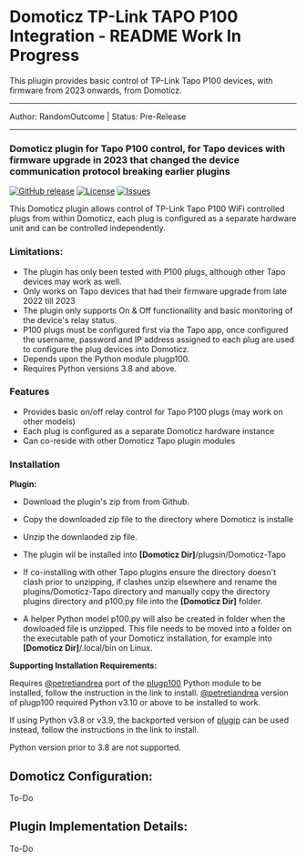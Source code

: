 # Domoticz TP-Link TAPO P100 Integration - README Work In Progress
This pliugin provides basic control of TP-Link Tapo P100 devices, with firmware from 2023 onwards, from Domoticz.
___
Author: RandomOutcome | Status: Pre-Release
___

### Domoticz plugin for Tapo P100 control, for Tapo devices with firmware upgrade in 2023 that changed the device communication protocol breaking earlier plugins

[![GitHub release](https://img.shields.io/github/v/release/RandomOutcome/Domoticz-Tapo-P100-Plugin?display_name=tag)](https://github.com/RandomOutcome/Domoticz-Tapo-P100-Plugin/releases/latest) [![License](https://img.shields.io/github/license/RandomOutcome/Domoticz-Tapo-P100-Plugin.svg?maxAge=3600)](LICENSE) [![Issues](https://img.shields.io/github/issues/RandomOutcome/Domoticz-Tapo-P100-Plugin.svg?maxage=3600)](ISSUES)

This Domoticz plugin allows control of TP-Link Tapo P100 WiFi controlled plugs from within Domoticz, each plug is configured as a separate hardware unit and can be controlled independently.   

### Limitations:

- The plugin has only been tested with P100 plugs, although other Tapo devices may work as well.
- Only works on Tapo devices that had their firmware upgrade from late 2022 till 2023
- The plugin only supports On & Off functionallity and basic monitoring of the device's relay status.
- P100 plugs must be configured first via the Tapo app, once configured the username, password and IP address assigned to each plug are used to configure the plug
  devices into Domoticz.
- Depends upon the Python module plugp100.
- Requires Python versions 3.8 and above.

### Features
- Provides basic on/off relay control for Tapo P100 plugs (may work on other models)
- Each plug is configured as a separate Domoticz hardware instance
- Can co-reside with other Domoticz Tapo plugin modules

### Installation

**Plugin:**
- Download the plugin's zip from from Github.
- Copy the downloaded zip file to the directory where Domoticz is installe
- Unzip the downlaoded zip file.
- The plugin wil be installed into **[Domoticz Dir]**/plugsin/Domoticz-Tapo
- If co-installing with other Tapo plugins ensure the directory doesn't clash prior to unzipping, if clashes unzip elsewhere and rename the plugins/Domoticz-Tapo directory
  and manually copy the directory plugins directory and p100.py file into the **[Domoticz Dir]** folder.

- A helper Python model p100.py will also be created in folder when the dowloaded file is unzipped. This file needs to be moved into a folder on the executable path of your
  Domoticz installation, for example into **[Domoticz Dir]**/.local/bin on Linux.
   
**Supporting Installation Requirements:** 

  Requires [@petretiandrea](https://github.com/petretiandrea) port of the [plugp100](https://github.com/petretiandrea/plugp100) Python module to be installed, follow the 
  instruction in the link to install. [@petretiandrea](https://github.com/petretiandrea) version of plugp100 required Python v3.10 or above to be installed to work. 
    
  If using Python v3.8 or v3.9, the backported version of [plugip](https://github.com/RandomOutcome/plugp100-3.9) can be used instead, follow the instructions in the link to 
  install.  
    
  Python version prior to 3.8 are not supported. 
    
## Domoticz Configuration:
  To-Do
    
## Plugin Implementation Details:
  To-Do


